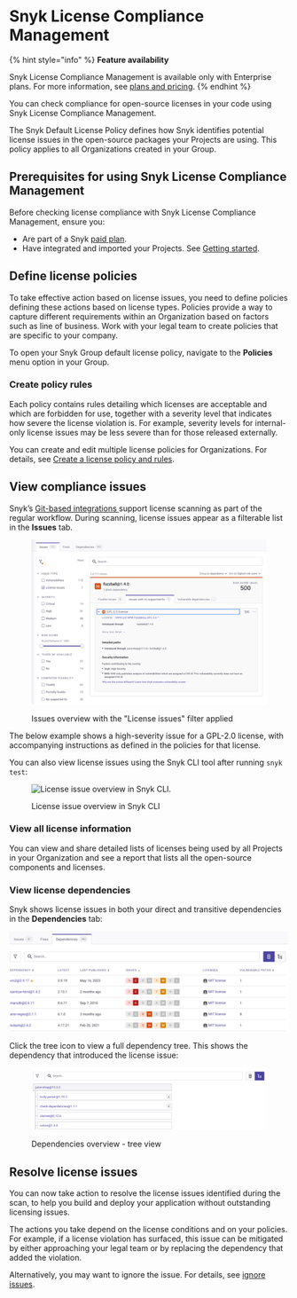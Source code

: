 # Snyk License Compliance Management

{% hint style="info" %}
**Feature availability**

Snyk License Compliance Management is available only with Enterprise plans. For more information, see [plans and pricing](https://snyk.io/plans/).
{% endhint %}

You can check compliance for open-source licenses in your code using Snyk License Compliance Management.

The Snyk Default License Policy defines how Snyk identifies potential license issues in the open-source packages your Projects are using. This policy applies to all Organizations created in your Group.

## **Prerequisites for using Snyk License Compliance Management**

Before checking license compliance with Snyk License Compliance Management, ensure you:

* Are part of a Snyk [paid plan](https://snyk.io/plans/).
* Have integrated and imported your Projects. See [Getting started](../../../discover-snyk/getting-started/).

## **Define license policies**

To take effective action based on license issues, you need to define policies defining these actions based on license types. Policies provide a way to capture different requirements within an Organization based on factors such as line of business. Work with your legal team to create policies that are specific to your company.

To open your Snyk Group default license policy, navigate to the **Policies** menu option in your Group.

### Create policy rules

Each policy contains rules detailing which licenses are acceptable and which are forbidden for use, together with a severity level that indicates how severe the license violation is. For example, severity levels for internal-only license issues may be less severe than for those released externally.

You can create and edit multiple license policies for Organizations. For details, see [Create a license policy and rules](../../../manage-risk/policies/license-policies/create-a-license-policy-and-rules.md).

## View compliance issues

Snyk’s [Git-based integrations ](../../../developer-tools/scm-integrations/organization-level-integrations/)support license scanning as part of the regular workflow. During scanning, license issues appear as a filterable list in the **Issues** tab.

<div align="left"><figure><img src="../../../.gitbook/assets/OS-issues-overview-with-license-issues-filter.png" alt=""><figcaption><p>Issues overview with the "License issues" filter applied</p></figcaption></figure></div>

The below example shows a high-severity issue for a GPL-2.0 license, with accompanying instructions as defined in the policies for that license.

You can also view license issues using the Snyk CLI tool after running `snyk test`:

<figure><img src="../../../.gitbook/assets/image2-1-.png" alt="License issue overview in Snyk CLI."><figcaption><p>License issue overview in Snyk CLI</p></figcaption></figure>

### **View all license information**

You can view and share detailed lists of licenses being used by all Projects in your Organization and see a report that lists all the open-source components and licenses.&#x20;

### **View license dependencies**

Snyk shows license issues in both your direct and transitive dependencies in the **Dependencies** tab:

![Dependencies overview within a dependency project](../../../.gitbook/assets/project_dependencies_licenses.png)

Click the tree icon to view a full dependency tree. This shows the dependency that introduced the license issue:

<div align="left"><figure><img src="../../../.gitbook/assets/project_dependencies_dependency_tree.png" alt="Dependencies overview - tree view"><figcaption><p>Dependencies overview - tree view</p></figcaption></figure></div>

## **Resolve license issues**

You can now take action to resolve the license issues identified during the scan, to help you build and deploy your application without outstanding licensing issues.

The actions you take depend on the license conditions and on your policies. For example, if a license violation has surfaced, this issue can be mitigated by either approaching your legal team or by replacing the dependency that added the violation.

Alternatively, you may want to ignore the issue. For details, see [ignore issues](../../../manage-risk/prioritize-issues-for-fixing/ignore-issues/).
